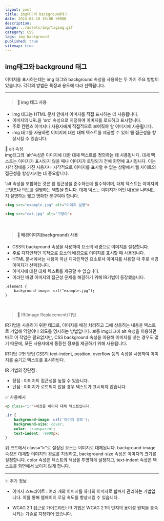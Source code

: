 ```yaml
---
layout: post
title: img태그와 background태그
date: 2024-04-18 19:00 +0900
description: 
image: ../assets/img/tagimg.gif
category: CSS
tags: img background
published: true
sitemap: true
---
```


## img태그와 background 태그


이미지를 표시하는데는 img 태그와 background 속성을 사용하는 두 가지 주요 방법이 있습니다. 각각의 방법은 특징과 용도에 따라 선택됩니다.

<hr />

> #### 👀 img 태그 사용

* img 태그는 HTML 문서 안에서 이미지를 직접 표시하는 데 사용됩니다.
* 이미지의 URL을 'src' 속성으로 지정하여 이미지를 로드하고 표시합니다.
* 주로 컨텐츠 이미지나  사용자에게 직접적으로 보여줘야 할 이미지에 사용됩니다.
* img 태그를 사용하면 이미지에 대한 대체 텍스트를 제공할 수 있어 웹 접근성을 향상시킬 수 있습니다.

🎈 alt 속성<br>
img태그의 'alt'속성은 이미지에 대한 대체 텍스트를 정의하는 데 사용됩니다.
대체 텍스트는 이미지가 표시되지 않을 때나 이미지가 로딩되기 전에 화면에 표시됩니다.
이는 시각 장애를 가진 사용자나 시각적으로 이미지를 표시할 수 없는 상황에서 웹 사이트의 접근성을 향상시키는 데 중요합니다.

'alt'속성을 포함하는 것은 웹 접근성을 준수하는데 필수적이며,
대체 텍스트는 이미지의 콘텐츠나 의도를 설명하는 역할을 합니다.
대체 텍스는 이미지가 어떤 내용을 나타내는지 설명하는 짧고 명확한 문구여야 합니다.

````html
<img src="example.jpg" alt="이미지 설명">

<img src="cat.jpg" alt="고양이">
````
<br>

> #### 👀 배경이미지(background) 사용

* CSS의 background 속성을 사용하여 요소의 배경으로 이미지를 설정합니다.
* 주로 디자인적인 목적으로 요소의 배경으로 이미지를 표시할 때 사용됩니다.
* HTML 문서에서는 내용이 아닌 디자인적인 요소로서 이미지를 사용할 때 주로 배경 이미지가 선택됩니다.
* 이미지에 대한 대체 텍스트를 제공할 수 없습니다.
* 이러한 배경 이미지의 접근성 문제를 해결하기 위해 IR기법이 등장했습니다.

````html
.element {
    background-image: url("example.jpg");
}
````
<br>

> 🎈 IR(Image Replacement)기법

IR기법을 사용하기 위한 태그로, 이미지를 배경 처리하고 그에 상응하는 내용을 텍스트로 기입해 역할이나 의도를 명시하는 방법입니다.
보통 img태그에 alt 속성을 이용하면 따로 이 작업은 필요없지만, CSS background 속성을 이용해 이미지를 넣는 경우도 많기 때문에,
모든 사용자에게 동등한 정보를 제공하기 위해 사용됩니다.

IR기법 구현 방법
CSS의 text-indent, position, overflow 등의 속성을 사용하여 이미지를 숨기고 텍스트를 표시하빈다.

IR 기법의 장단점 :
* 장점 : 이미지의 접근성을 높일 수 있습니다.
* 단점 : 이미지가 로드되지 않을 경우 텍스트가 표시되지 않습니다.

✅ 사용예시
````html
<p class="ir">이것은 이미지 대체 텍스트입니다.
````

````css
.ir {
    background-image: url('이미지 경로');
    background-size: cover;
    color: transparent;
    text-indent: -9999px;
}
````
위 코드에서 class="ir"로 설정된 요소는 이미지로 대체됩니다.
background-image 속성은 대체할 이미지의 경로를 지정하고, background-size 속성은 이미지의 크기를 설정합니다.
color 속성은 텍스트의 색상을 투명하게 설정하고,
text-indent 속성은 텍스트를 화면에서 보이지 않게 합니다.

<hr />

✨ 추가 정보
* 이미지 스프라이트 : 여러 개의 이미지를 하나의 이미지로 합쳐서 관리하는 기법입니다.
이를 통해 웹페이지 로딩 속도를 향상시킬 수 있습니다.

* WCAG 2.1 접근성 가이드라인: IR 기법은 WCAG 2.1의 인지의 용이성 원칙을 충족시키는 기술로 지정되어 있습니다.



